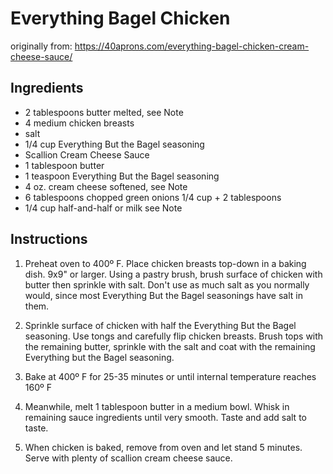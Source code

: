 # Everything Bagel Chicken

originally from: https://40aprons.com/everything-bagel-chicken-cream-cheese-sauce/

## Ingredients

  - 2 tablespoons butter melted, see Note
  - 4 medium chicken breasts
  - salt
  - 1/4 cup Everything But the Bagel seasoning
  - Scallion Cream Cheese Sauce
  - 1 tablespoon butter
  - 1 teaspoon Everything But the Bagel seasoning
 - 4 oz. cream cheese softened, see Note
  - 6 tablespoons chopped green onions 1/4 cup + 2 tablespoons
  - 1/4 cup half-and-half or milk see Note

## Instructions

1. Preheat oven to 400º F. Place chicken breasts top-down in a baking dish. 9x9" or larger. Using a pastry brush, brush surface of chicken with butter then sprinkle with salt. Don't use as much salt as you normally would, since most Everything But the Bagel seasonings have salt in them.

2. Sprinkle surface of chicken with half the Everything But the Bagel seasoning. Use tongs and carefully flip chicken breasts. Brush tops with the remaining butter, sprinkle with the salt and coat with the remaining Everything but the Bagel seasoning.

3. Bake at 400º F for 25-35 minutes or until internal temperature reaches 160º F

4. Meanwhile, melt 1 tablespoon butter in a medium bowl. Whisk in remaining sauce ingredients until very smooth. Taste and add salt to taste.

5. When chicken is baked, remove from oven and let stand 5 minutes. Serve with plenty of scallion cream cheese sauce.


